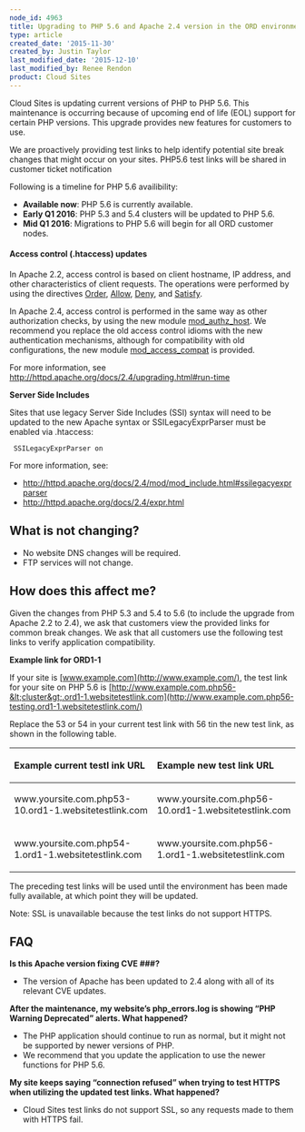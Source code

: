 ```yaml
---
node_id: 4963
title: Upgrading to PHP 5.6 and Apache 2.4 version in the ORD environment
type: article
created_date: '2015-11-30'
created_by: Justin Taylor
last_modified_date: '2015-12-10'
last_modified_by: Renee Rendon
product: Cloud Sites
---
```


Cloud Sites is updating current versions of PHP to PHP 5.6. This
maintenance is occurring because of upcoming end of life (EOL) support
for certain PHP versions. This upgrade provides new features for
customers to use.

We are proactively providing test links to help identify potential site
break changes that might occur on your sites. PHP5.6 test links will be
shared in customer ticket notification

Following is a timeline for PHP 5.6 availibility:

-   **Available now**: PHP 5.6 is currently available.
-   **Early Q1 2016**: PHP 5.3 and 5.4 clusters will be updated to
    PHP 5.6.
-   **Mid Q1 2016**: Migrations to PHP 5.6 will begin for all ORD
    customer nodes.

#### **Access control (.htaccess) updates**

In Apache 2.2, access control is based on client hostname, IP address,
and other characteristics of client requests. The operations were
performed by using the
directives [Order](http://httpd.apache.org/docs/2.4/mod/mod_access_compat.html#order), [Allow](http://httpd.apache.org/docs/2.4/mod/mod_access_compat.html#allow), [Deny](http://httpd.apache.org/docs/2.4/mod/mod_access_compat.html#deny),
and [Satisfy](http://httpd.apache.org/docs/2.4/mod/mod_access_compat.html#satisfy).

In Apache 2.4, access control is performed in the same way as other
authorization checks, by using the new module
[mod\_authz\_host](http://httpd.apache.org/docs/2.4/mod/mod_authz_host.html).
We recommend you replace the old access control idioms with the new
authentication mechanisms, although for compatibility with old
configurations, the new
module [mod\_access\_compat](http://httpd.apache.org/docs/2.4/mod/mod_access_compat.html) is
provided.

For more information, see
<http://httpd.apache.org/docs/2.4/upgrading.html#run-time>

**Server Side Includes**

Sites that use legacy Server Side Includes (SSI) syntax will need to be
updated to the new Apache syntax or SSILegacyExprParser must be enabled
via .htaccess:

     SSILegacyExprParser on

For more information, see:

-   <http://httpd.apache.org/docs/2.4/mod/mod_include.html#ssilegacyexprparser>
-   <http://httpd.apache.org/docs/2.4/expr.html>

**What is not changing?**
-------------------------

-   No website DNS changes will be required.
-   FTP services will not change.

**How does this affect me?**
----------------------------

Given the changes from PHP 5.3 and 5.4 to 5.6 (to include the upgrade
from Apache 2.2 to 2.4), we ask that customers view the provided links
for common break changes. We ask that all customers use the following
test links to verify application compatibility.

**Example link for ORD1-1**

If your site is [www.example.com](http://www.example.com/), the test
link for your site on PHP 5.6 is
[http://www.example.com.php56-&lt;cluster&gt;.ord1-1.websitetestlink.com](http://www.example.com.php56-testing.ord1-1.websitetestlink.com/)

Replace the 53 or 54 in your current test link with 56 tin the new test
link, as shown in the following table.

<table>
<colgroup>
<col width="50%" />
<col width="50%" />
</colgroup>
<thead>
<tr class="header">
<th align="left"><p><strong>Example current testl ink URL</strong></p></th>
<th align="left"><p><strong>Example new test link URL</strong></p></th>
</tr>
</thead>
<tbody>
<tr class="odd">
<td align="left"><p>www.yoursite.com.php53-10<em>.</em>ord1-1.websitetestlink.com</p></td>
<td align="left"><p>www.yoursite.com.php56-10<em>.</em>ord1-1.websitetestlink.com</p></td>
</tr>
<tr class="even">
<td align="left"><p>www.yoursite.com.php54-1<em>.</em>ord1-1.websitetestlink.com</p></td>
<td align="left"><p>www.yoursite.com.php56-1<em>.</em>ord1-1.websitetestlink.com</p></td>
</tr>
</tbody>
</table>

The preceding test links will be used until the environment has been
made fully available, at which point they will be updated.

Note: SSL is unavailable because the test links do not support HTTPS.

**FAQ**
-------

**Is this Apache version fixing CVE \#\#\#?**

-   The version of Apache has been updated to 2.4 along with all of its
    relevant CVE updates.

**After the maintenance, my website&rsquo;s php\_errors.log is showing &ldquo;PHP
Warning Deprecated&rdquo; alerts. What happened?**

-   The PHP application should continue to run as normal, but it might
    not be supported by newer versions of PHP.
-   We recommend that you update the application to use the newer
    functions for PHP 5.6.

**My site keeps saying &ldquo;connection refused&rdquo; when trying to test HTTPS
when utilizing the updated test links. What happened?**

-   Cloud Sites test links do not support SSL, so any requests made to
    them with HTTPS fail.


